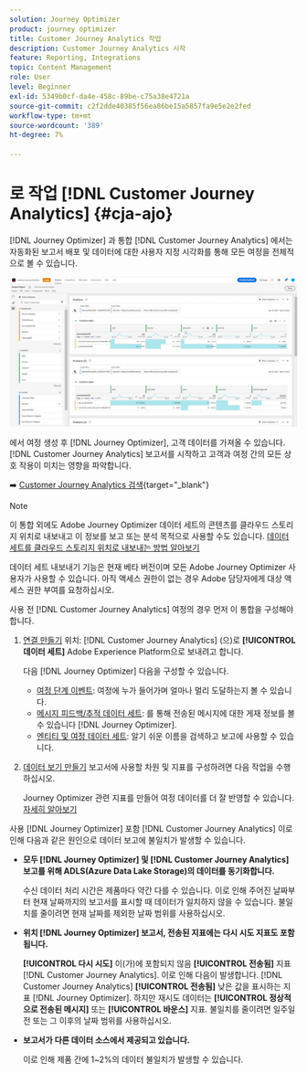 ```yaml
---
solution: Journey Optimizer
product: journey optimizer
title: Customer Journey Analytics 작업
description: Customer Journey Analytics 시작
feature: Reporting, Integrations
topic: Content Management
role: User
level: Beginner
exl-id: 5349b0cf-da4e-458c-89be-c75a38e4721a
source-git-commit: c2f2dde40385f56ea86be15a5857fa9e5e2e2fed
workflow-type: tm+mt
source-wordcount: '389'
ht-degree: 7%

---
```


# 로 작업 [!DNL Customer Journey Analytics] {#cja-ajo}


[!DNL Journey Optimizer] 과 통합 [!DNL Customer Journey Analytics] 에서는 자동화된 보고서 배포 및 데이터에 대한 사용자 지정 시각화를 통해 모든 여정을 전체적으로 볼 수 있습니다.

![](assets/cja.png)

에서 여정 생성 후 [!DNL Journey Optimizer], 고객 데이터를 가져올 수 있습니다. [!DNL Customer Journey Analytics] 보고서를 시작하고 고객과 여정 간의 모든 상호 작용이 미치는 영향을 파악합니다.

➡️ [Customer Journey Analytics 검색](https://experienceleague.adobe.com/docs/analytics-platform/using/cja-landing.html){target="_blank"}

>[!NOTE]
>
>이 통합 외에도 Adobe Journey Optimizer 데이터 세트의 콘텐츠를 클라우드 스토리지 위치로 내보내고 이 정보를 보고 또는 분석 목적으로 사용할 수도 있습니다. [데이터 세트를 클라우드 스토리지 위치로 내보내는 방법 알아보기](../data/export-datasets.md)
>
>데이터 세트 내보내기 기능은 현재 베타 버전이며 모든 Adobe Journey Optimizer 사용자가 사용할 수 있습니다. 아직 액세스 권한이 없는 경우 Adobe 담당자에게 대상 액세스 권한 부여를 요청하십시오.

사용 전 [!DNL Customer Journey Analytics] 여정의 경우 먼저 이 통합을 구성해야 합니다.

1. [연결 만들기](https://experienceleague.adobe.com/docs/analytics-platform/using/cja-connections/create-connection.html) 위치: [!DNL Customer Journey Analytics] (으)로 **[!UICONTROL 데이터 세트]** Adobe Experience Platform으로 보내려고 합니다.

   다음 [!DNL Journey Optimizer] 다음을 구성할 수 있습니다.
   * [여정 단계 이벤트](../data/datasets-query-examples.md#journey-step-event): 여정에 누가 들어가며 얼마나 멀리 도달하는지 볼 수 있습니다.
   * [메시지 피드백/추적 데이터 세트](../data/datasets-query-examples.md#message-feedback-event-dataset): 를 통해 전송된 메시지에 대한 게재 정보를 볼 수 있습니다 [!DNL Journey Optimizer].
   * [엔티티 및 여정 데이터 세트](../data/datasets-query-examples.md#entity-dataset): 알기 쉬운 이름을 검색하고 보고에 사용할 수 있습니다.

1. [데이터 보기 만들기](https://experienceleague.adobe.com/docs/analytics-platform/using/cja-dataviews/create-dataview.html) 보고서에 사용할 차원 및 지표를 구성하려면 다음 작업을 수행하십시오.

   Journey Optimizer 관련 지표를 만들어 여정 데이터를 더 잘 반영할 수 있습니다. [자세히 알아보기](https://experienceleague.adobe.com/docs/analytics-platform/using/integrations/ajo.html#configure-the-data-view-to-accommodate-journey-optimizer-dimensions-and-metrics)

사용 [!DNL Journey Optimizer] 포함 [!DNL Customer Journey Analytics] 이로 인해 다음과 같은 원인으로 데이터 보고에 불일치가 발생할 수 있습니다.

* **모두 [!DNL Journey Optimizer] 및 [!DNL Customer Journey Analytics] 보고를 위해 ADLS(Azure Data Lake Storage)의 데이터를 동기화합니다.**

  수신 데이터 처리 시간은 제품마다 약간 다를 수 있습니다. 이로 인해 주어진 날짜부터 현재 날짜까지의 보고서를 표시할 때 데이터가 일치하지 않을 수 있습니다. 불일치를 줄이려면 현재 날짜를 제외한 날짜 범위를 사용하십시오.

* **위치 [!DNL Journey Optimizer] 보고서, 전송된 지표에는 다시 시도 지표도 포함됩니다.**

  **[!UICONTROL 다시 시도]** 이(가)에 포함되지 않음 **[!UICONTROL 전송됨]** 지표 [!DNL Customer Journey Analytics]. 이로 인해 다음이 발생합니다. [!DNL Customer Journey Analytics] **[!UICONTROL 전송됨]** 낮은 값을 표시하는 지표 [!DNL Journey Optimizer]. 하지만 재시도 데이터는 **[!UICONTROL 정상적으로 전송된 메시지]** 또는 **[!UICONTROL 바운스]** 지표.
불일치를 줄이려면 일주일 전 또는 그 이후의 날짜 범위를 사용하십시오.

* **보고서가 다른 데이터 소스에서 제공되고 있습니다.**

  이로 인해 제품 간에 1~2%의 데이터 불일치가 발생할 수 있습니다.
